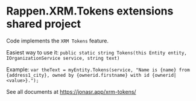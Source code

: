 # Rappen.XRM.Tokens extensions shared project

Code implements the `XRM Tokens` feature.

Easiest way to use it:
`public static string Tokens(this Entity entity, IOrganizationService service, string text)`

Example:
`var theText = myEntity.Tokens(service, "Name is {name} from {address1_city}, owned by {ownerid.firstname} with id {ownerid|<value>}.");`

See all documents at https://jonasr.app/xrm-tokens/
